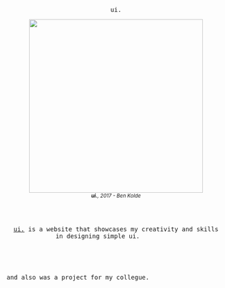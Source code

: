 <p align='center'><samp>ui.</samp><p>

<p align='center'>
<img src='https://images.unsplash.com/photo-1507238691740-187a5b1d37b8?q=80&w=1510&auto=format&fit=crop&ixlib=rb-4.0.3&ixid=M3wxMjA3fDB8MHxwaG90by1wYWdlfHx8fGVufDB8fHx8fA%3D%3D' width='400'>
<br>
<sub><em><b>ui.</b>, 2017 - Ben Kolde</em></sub>
</p>

<br>
<br>

<p align='center'>
<samp>
<a href='https://enzo889.github.io/ui-interfaces/'>ui.</a> is a website that showcases my creativity and skills<br>
 in designing simple ui.&nbsp;&nbsp;&nbsp;&nbsp;&nbsp;&nbsp;&nbsp;&nbsp;&nbsp;&nbsp;
</samp>
</p>

<br>
<br>
<br>


<p>
<samp>
and also was a project for my collegue.
</samp>
</p>

